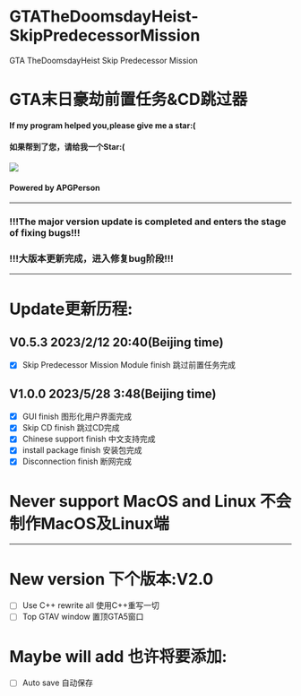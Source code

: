 # GTATheDoomsdayHeist-SkipPredecessorMission
GTA TheDoomsdayHeist Skip Predecessor Mission
# GTA末日豪劫前置任务&CD跳过器
#### If my program helped you,please give me a star:(
#### 如果帮到了您，请给我一个Star:(
![](https://img.shields.io/badge/Python-100%25-green)
#### Powered by APGPerson
---
### !!!The major version update is completed and enters the stage of fixing bugs!!!
### !!!大版本更新完成，进入修复bug阶段!!!
---
# Update更新历程:
## V0.5.3 2023/2/12 20:40(Beijing time)
- [x] Skip Predecessor Mission Module finish 跳过前置任务完成
## V1.0.0 2023/5/28 3:48(Beijing time)
- [x] GUI finish 图形化用户界面完成
- [x] Skip CD finish 跳过CD完成
- [x] Chinese support finish 中文支持完成
- [x] install package finish 安装包完成
- [x] Disconnection finish 断网完成

# Never support MacOS and Linux 不会制作MacOS及Linux端

---
# New version 下个版本:V2.0
- [ ] Use C++ rewrite all 使用C++重写一切
- [ ] Top GTAV window 置顶GTA5窗口
# Maybe will add 也许将要添加:
- [ ] Auto save 自动保存

